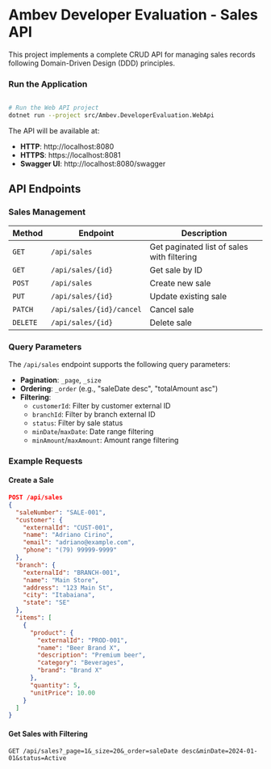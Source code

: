 # Ambev Developer Evaluation - Sales API

This project implements a complete CRUD API for managing sales records following Domain-Driven Design (DDD) principles.

### Run the Application

```bash

# Run the Web API project
dotnet run --project src/Ambev.DeveloperEvaluation.WebApi
```

The API will be available at:
- **HTTP**: http://localhost:8080
- **HTTPS**: https://localhost:8081
- **Swagger UI**: http://localhost:8080/swagger

## API Endpoints

### Sales Management

| Method | Endpoint | Description |
|--------|----------|-------------|
| `GET` | `/api/sales` | Get paginated list of sales with filtering |
| `GET` | `/api/sales/{id}` | Get sale by ID |
| `POST` | `/api/sales` | Create new sale |
| `PUT` | `/api/sales/{id}` | Update existing sale |
| `PATCH` | `/api/sales/{id}/cancel` | Cancel sale |
| `DELETE` | `/api/sales/{id}` | Delete sale |

### Query Parameters

The `/api/sales` endpoint supports the following query parameters:

- **Pagination**: `_page`, `_size`
- **Ordering**: `_order` (e.g., "saleDate desc", "totalAmount asc")
- **Filtering**: 
  - `customerId`: Filter by customer external ID
  - `branchId`: Filter by branch external ID
  - `status`: Filter by sale status
  - `minDate`/`maxDate`: Date range filtering
  - `minAmount`/`maxAmount`: Amount range filtering

### Example Requests

#### Create a Sale

```json
POST /api/sales
{
  "saleNumber": "SALE-001",
  "customer": {
    "externalId": "CUST-001",
    "name": "Adriano Cirino",
    "email": "adriano@example.com",
    "phone": "(79) 99999-9999"
  },
  "branch": {
    "externalId": "BRANCH-001",
    "name": "Main Store",
    "address": "123 Main St",
    "city": "Itabaiana",
    "state": "SE"
  },
  "items": [
    {
      "product": {
        "externalId": "PROD-001",
        "name": "Beer Brand X",
        "description": "Premium beer",
        "category": "Beverages",
        "brand": "Brand X"
      },
      "quantity": 5,
      "unitPrice": 10.00
    }
  ]
}
```

#### Get Sales with Filtering

```
GET /api/sales?_page=1&_size=20&_order=saleDate desc&minDate=2024-01-01&status=Active
```
